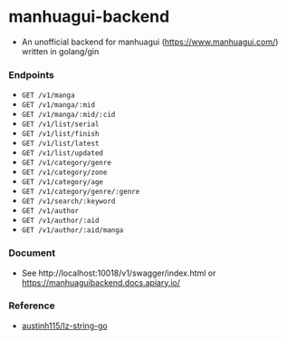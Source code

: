 # manhuagui-backend

+ An unofficial backend for manhuagui (https://www.manhuagui.com/) written in golang/gin

### Endpoints

+ `GET /v1/manga`
+ `GET /v1/manga/:mid`
+ `GET /v1/manga/:mid/:cid`
+ `GET /v1/list/serial`
+ `GET /v1/list/finish`
+ `GET /v1/list/latest`
+ `GET /v1/list/updated`
+ `GET /v1/category/genre`
+ `GET /v1/category/zone`
+ `GET /v1/category/age`
+ `GET /v1/category/genre/:genre`
+ `GET /v1/search/:keyword`
+ `GET /v1/author`
+ `GET /v1/author/:aid`
+ `GET /v1/author/:aid/manga`

### Document

+ See http://localhost:10018/v1/swagger/index.html or https://manhuaguibackend.docs.apiary.io/

### Reference

+ [austinh115/lz-string-go](https://github.com/austinh115/lz-string-go)
